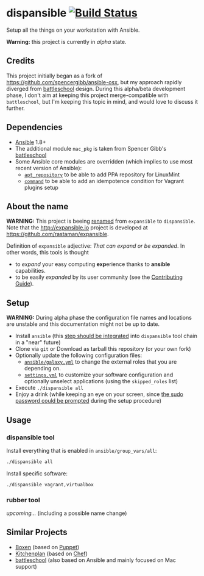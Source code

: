 # dispansible [![Build Status](https://travis-ci.org/gildegoma/dispansible.svg?branch=master)](https://travis-ci.org/gildegoma/dispansible)

Setup all the things on your workstation with Ansible.

**Warning:** this project is currently in *alpha* state.

## Credits

This project initially began as a fork of https://github.com/spencergibb/ansible-osx, but my approach rapidly diverged from [battleschool](https://github.com/spencergibb/battleschool) design. During this alpha/beta development phase, I don't aim at keeping this project merge-compatible with `battleschool`, but I'm keeping this topic in mind, and would love to discuss it further.

## Dependencies

* [Ansible](http://ansible.com) 1.8+
* The additional module `mac_pkg` is taken from Spencer Gibb's [battleschool](https://github.com/spencergibb/battleschool/blob/v0.4.0/share/library/mac_pkg)
* Some Ansible core modules are overridden (which implies to use most recent version of Ansible):
  * [`apt_repository`](https://github.com/ansible/ansible-modules-core/pull/190) to be able to add PPA repository for LinuxMint
  * [`command`](https://github.com/ansible/ansible-modules-core/pull/513) to be able to add an idempotence condition for Vagrant plugins setup

## About the name

**WARNING:** This project is beeing [renamed](https://github.com/gildegoma/dispansible/issues/5) from `expansible` to `dispansible`.
Note that the http://expansible.io project is developed at https://github.com/rastaman/expansible.

Definition of `expansible` adjective: *That can expand or be expanded*. In other words, this tools is thought 

* to *expand* your easy computing **exp**erience thanks to **ansible** capabilities.
* to be easily *expanded* by its user community (see the [Contributing Guide](https://github.com/gildegoma/expansible/blob/master/CONTRIBUTING.md)).

## Setup

**WARNING:** During alpha phase the configuration file names and locations are unstable and this documentation might not be up to date.

* Install `ansible` (this [step should be integrated](https://github.com/gildegoma/dispansible/issues/1) into `dispansible` tool chain in a "near" future)
* Clone via `git` or Download as tarball this repository (or your own fork)
* Optionally update the following configuration files:
  * [`ansible/galaxy.yml`](https://github.com/gildegoma/dispansible/blob/master/ansible/galaxy.yml) to change the external roles that you are depending on.
  * [`settings.yml`](https://github.com/gildegoma/dispansible/blob/master/settings.yml) to customize your software configuration and optionally unselect applications (using the `skipped_roles` list)
* Execute `./dispansible all`
* Enjoy a drink (while keeping an eye on your screen, since [the sudo password could be prompted](https://github.com/gildegoma/dispansible/issues/2) during the setup procedure)

## Usage

### dispansible tool

Install everything that is enabled in `ansible/group_vars/all`:

```bash
./dispansible all
```

Install specific software:

```
./dispansible vagrant,virtualbox
```

### rubber tool

*upcoming...* (including a possible name change)

## Similar Projects

* [Boxen](https://boxen.github.com/) (based on [Puppet](http://puppetlabs.com/))
* [Kitchenplan](http://kitchenplan.github.io/kitchenplan/) (based on [Chef](https://www.chef.io/))
* [battleschool](https://github.com/spencergibb/battleschool) (also based on Ansible and mainly focused on Mac support)

